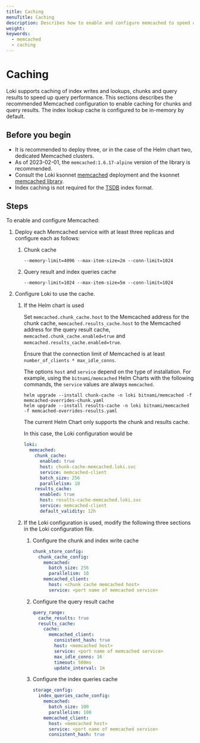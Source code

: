 ```yaml
---
title: Caching 
menuTitle: Caching 
description: Describes how to enable and configure memcached to speed query performance. 
weight: 
keywords:
  - memcached
  - caching
---
```


# Caching

Loki supports caching of index writes and lookups, chunks and query results to
speed up query performance. This sections describes the recommended Memcached
configuration to enable caching for chunks and query results. The index lookup
cache is configured to be in-memory by default.

## Before you begin

- It is recommended to deploy three, or in the case of the Helm chart two, dedicated Memcached clusters.
- As of 2023-02-01, the `memcached:1.6.17-alpine` version of the library is recommended.
- Consult the Loki ksonnet [memcached](https://github.com/grafana/loki/blob/main/production/ksonnet/loki/memcached.libsonnet) deployment and the ksonnet [memcached library](https://github.com/grafana/jsonnet-libs/tree/master/memcached).
- Index caching is not required for the [TSDB](https://grafana.com/docs/loki/<LOKI_VERSION>/operations/storage/tsdb/#index-caching-not-required) index format.

## Steps

To enable and configure Memcached:

1. Deploy each Memcached service with at least three replicas and configure
   each as follows:
    1. Chunk cache 
       ```
       --memory-limit=4096 --max-item-size=2m --conn-limit=1024
       ```
    1. Query result and index queries cache
       ```
       --memory-limit=1024 --max-item-size=5m --conn-limit=1024
       ```

1. Configure Loki to use the cache.
    1. If the Helm chart is used

       Set `memcached.chunk_cache.host` to the Memcached address for the chunk cache, `memcached.results_cache.host` to the Memcached address for the query result cache, `memcached.chunk_cache.enabled=true` and `memcached.results_cache.enabled=true`. 
       
       Ensure that the connection limit of Memcached is at least `number_of_clients * max_idle_conns`.
       
       The options `host` and `service` depend on the type of installation. For example, using the `bitnami/memcached` Helm Charts with the following commands, the `service` values are always `memcached`.
       ```
       helm upgrade --install chunk-cache -n loki bitnami/memcached -f memcached-overrides-chunk.yaml
       helm upgrade --install results-cache -n loki bitnami/memcached -f memcached-overrides-results.yaml
       ```
       The current Helm Chart only supports the chunk and results cache.

       In this case, the Loki configuration would be
       ```yaml
       loki:
         memcached:
           chunk_cache:
             enabled: true
             host: chunk-cache-memcached.loki.svc
             service: memcached-client
             batch_size: 256
             parallelism: 10
           results_cache:
             enabled: true
             host: results-cache-memcached.loki.svc
             service: memcached-client
             default_validity: 12h
       ```
    1. If the Loki configuration is used, modify the following three sections in
       the Loki configuration file.
        1. Configure the chunk and index write cache
           ```yaml
           chunk_store_config:
             chunk_cache_config:
               memcached:
                 batch_size: 256
                 parallelism: 10
               memcached_client:
                 host: <chunk cache memcached host>
                 service: <port name of memcached service>
           ```
        1. Configure the query result cache
           ```yaml
           query_range:
             cache_results: true
             results_cache:
               cache:
                 memcached_client:
                   consistent_hash: true
                   host: <memcached host>
                   service: <port name of memcached service>
                   max_idle_conns: 16
                   timeout: 500ms
                   update_interval: 1m
           ```
        1. Configure the index queries cache
           ```yaml
           storage_config:
             index_queries_cache_config:
               memcached:
                 batch_size: 100
                 parallelism: 100
               memcached_client:
                 host: <memcached host>
                 service: <port name of memcached service>
                 consistent_hash: true
           ```

